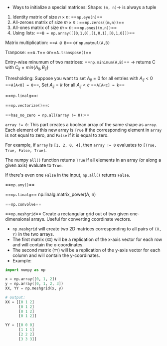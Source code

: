
- Ways to initialize a special matrices:
 Shape: `(m, n)`-> is always a tuple
1. Identity matrix of size $n\times n$: ==`np.eye(n)`==
2. All-zeroes matrix of size $m\times n$ : ==`np.zeros((m,n))`==
3. All-ones matrix of size $m\times n$: ==`np.ones((m,n))`==
4. Using lists: ==`B = np.array([[0,1,0],[1,0,1],[0,1,0]])`==


Matrix multiplication: ==`A @ B`== or `np.matmul(A,B)`

Tranpose: ==`A.T`== or==`A.transpose()`==


Entry-wise minumum of two matrices: 
==`np.minimum(A,B)`== -> returns C with $C_{ij} = min\{A_{ij}, B_{ij}\}$

Thresholding:
Suppose you want to set $A_{ij} = 0$ for all entries with $A_{ij} < 0$
==`A[A<0] = 0`==, 
Set $A_{ij} = k$ for all $A_{ij} < c$
==`A[A<c] = k`==

==`np.linalg`==:

==`np.vectorize()`==:

==`has_no_zero = np.all(array != 0)`:==

`array != 0`: This part creates a boolean array of the same shape as `array`. Each element of this new array is `True` if the corresponding element in `array` is not equal to zero, and `False` if it is equal to zero.

For example, if `array` is `[1, 2, 0, 4]`, then `array != 0` evaluates to `[True, True, False, True]`.

The numpy `all()` function returns `True` if all elements in an array (or along a given axis) evaluate to `True`.

If there's even one `False` in the input, `np.all()` returns `False`.

==`np.any()`==

==`np.linalg`==
np.linalg.matrix_power(A, n)

==`np.convolve`==

==`np.meshgrid`==
Create a rectangular grid out of two given one-dimensional arrays. Useful for converting coordinate vectors.

- `np.meshgrid` will create two 2D matrices corresponding to all pairs of `(X, Y)` in the two arrays.
- The first matrix (`XX`) will be a replication of the x-axis vector for each row and will contain the x-coordinates.
- The second matrix (`YY`) will be a replication of the y-axis vector for each column and will contain the y-coordinates.
- Example:
```python
import numpy as np

x = np.array([0, 1, 2])
y = np.array([0, 1, 2, 3])
XX, YY = np.meshgrid(x, y)

# output:
XX = [[0 1 2]
      [0 1 2]
      [0 1 2]
      [0 1 2]]

YY = [[0 0 0]
      [1 1 1]
      [2 2 2]
      [3 3 3]]

```